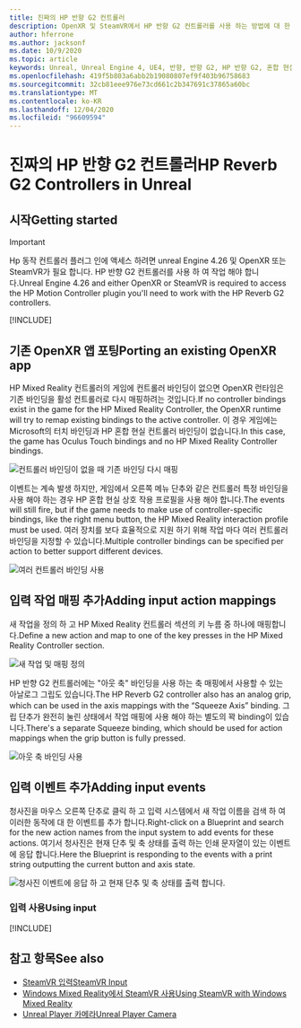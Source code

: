 ```yaml
---
title: 진짜의 HP 반향 G2 컨트롤러
description: OpenXR 및 SteamVR에서 HP 반향 G2 컨트롤러를 사용 하는 방법에 대 한 지침
author: hferrone
ms.author: jacksonf
ms.date: 10/9/2020
ms.topic: article
keywords: Unreal, Unreal Engine 4, UE4, 반향, 반향 G2, HP 반향 G2, 혼합 현실, 개발, 동작 컨트롤러, 사용자 입력, 기능, 새 프로젝트, 에뮬레이터, 설명서, 가이드, 기능, holograms, 게임 개발, 혼합 현실 헤드셋, windows mixed reality 헤드셋, 가상 현실 헤드셋
ms.openlocfilehash: 419f5b803a6abb2b19080807ef9f403b96758683
ms.sourcegitcommit: 32cb81eee976e73cd661c2b347691c37865a60bc
ms.translationtype: MT
ms.contentlocale: ko-KR
ms.lasthandoff: 12/04/2020
ms.locfileid: "96609594"
---
```

# <a name="hp-reverb-g2-controllers-in-unreal"></a><span data-ttu-id="aa01f-104">진짜의 HP 반향 G2 컨트롤러</span><span class="sxs-lookup"><span data-stu-id="aa01f-104">HP Reverb G2 Controllers in Unreal</span></span> 

## <a name="getting-started"></a><span data-ttu-id="aa01f-105">시작</span><span class="sxs-lookup"><span data-stu-id="aa01f-105">Getting started</span></span>

> [!IMPORTANT]
> <span data-ttu-id="aa01f-106">Hp 동작 컨트롤러 플러그 인에 액세스 하려면 unreal Engine 4.26 및 OpenXR 또는 SteamVR가 필요 합니다. HP 반향 G2 컨트롤러를 사용 하 여 작업 해야 합니다.</span><span class="sxs-lookup"><span data-stu-id="aa01f-106">Unreal Engine 4.26 and either OpenXR or SteamVR is required to access the HP Motion Controller plugin you'll need to work with the HP Reverb G2 controllers.</span></span>

[!INCLUDE[](includes/tabs-g2-controllers-in-unreal.md)]

## <a name="porting-an-existing-openxr-app"></a><span data-ttu-id="aa01f-107">기존 OpenXR 앱 포팅</span><span class="sxs-lookup"><span data-stu-id="aa01f-107">Porting an existing OpenXR app</span></span> 

<span data-ttu-id="aa01f-108">HP Mixed Reality 컨트롤러의 게임에 컨트롤러 바인딩이 없으면 OpenXR 런타임은 기존 바인딩을 활성 컨트롤러로 다시 매핑하려는 것입니다.</span><span class="sxs-lookup"><span data-stu-id="aa01f-108">If no controller bindings exist in the game for the HP Mixed Reality Controller, the OpenXR runtime will try to remap existing bindings to the active controller.</span></span>  <span data-ttu-id="aa01f-109">이 경우 게임에는 Microsoft의 터치 바인딩과 HP 혼합 현실 컨트롤러 바인딩이 없습니다.</span><span class="sxs-lookup"><span data-stu-id="aa01f-109">In this case, the game has Oculus Touch bindings and no HP Mixed Reality Controller bindings.</span></span>

![컨트롤러 바인딩이 없을 때 기존 바인딩 다시 매핑](images/reverb-g2-img-04.png)

<span data-ttu-id="aa01f-111">이벤트는 계속 발생 하지만, 게임에서 오른쪽 메뉴 단추와 같은 컨트롤러 특정 바인딩을 사용 해야 하는 경우 HP 혼합 현실 상호 작용 프로필을 사용 해야 합니다.</span><span class="sxs-lookup"><span data-stu-id="aa01f-111">The events will still fire, but if the game needs to make use of controller-specific bindings, like the right menu button, the HP Mixed Reality interaction profile must be used.</span></span>  <span data-ttu-id="aa01f-112">여러 장치를 보다 효율적으로 지원 하기 위해 작업 마다 여러 컨트롤러 바인딩을 지정할 수 있습니다.</span><span class="sxs-lookup"><span data-stu-id="aa01f-112">Multiple controller bindings can be specified per action to better support different devices.</span></span>
   
![여러 컨트롤러 바인딩 사용](images/reverb-g2-img-05.png)

## <a name="adding-input-action-mappings"></a><span data-ttu-id="aa01f-114">입력 작업 매핑 추가</span><span class="sxs-lookup"><span data-stu-id="aa01f-114">Adding input action mappings</span></span> 

<span data-ttu-id="aa01f-115">새 작업을 정의 하 고 HP Mixed Reality 컨트롤러 섹션의 키 누름 중 하나에 매핑합니다.</span><span class="sxs-lookup"><span data-stu-id="aa01f-115">Define a new action and map to one of the key presses in the HP Mixed Reality Controller section.</span></span>

![새 작업 및 매핑 정의](images/reverb-g2-img-02.png)

<span data-ttu-id="aa01f-117">HP 반향 G2 컨트롤러에는 "아웃 축" 바인딩을 사용 하는 축 매핑에서 사용할 수 있는 아날로그 그립도 있습니다.</span><span class="sxs-lookup"><span data-stu-id="aa01f-117">The HP Reverb G2 controller also has an analog grip, which can be used in the axis mappings with the “Squeeze Axis” binding.</span></span>  <span data-ttu-id="aa01f-118">그립 단추가 완전히 눌린 상태에서 작업 매핑에 사용 해야 하는 별도의 꽉 binding이 있습니다.</span><span class="sxs-lookup"><span data-stu-id="aa01f-118">There's a separate Squeeze binding, which should be used for action mappings when the grip button is fully pressed.</span></span> 

![아웃 축 바인딩 사용](images/reverb-g2-img-03.png)

## <a name="adding-input-events"></a><span data-ttu-id="aa01f-120">입력 이벤트 추가</span><span class="sxs-lookup"><span data-stu-id="aa01f-120">Adding input events</span></span>

<span data-ttu-id="aa01f-121">청사진을 마우스 오른쪽 단추로 클릭 하 고 입력 시스템에서 새 작업 이름을 검색 하 여 이러한 동작에 대 한 이벤트를 추가 합니다.</span><span class="sxs-lookup"><span data-stu-id="aa01f-121">Right-click on a Blueprint and search for the new action names from the input system to add events for these actions.</span></span>  <span data-ttu-id="aa01f-122">여기서 청사진은 현재 단추 및 축 상태를 출력 하는 인쇄 문자열이 있는 이벤트에 응답 합니다.</span><span class="sxs-lookup"><span data-stu-id="aa01f-122">Here the Blueprint is responding to the events with a print string outputting the current button and axis state.</span></span>

![청사진 이벤트에 응답 하 고 현재 단추 및 축 상태를 출력 합니다.](images/reverb-g2-img-06.png)

### <a name="using-input"></a><span data-ttu-id="aa01f-124">입력 사용</span><span class="sxs-lookup"><span data-stu-id="aa01f-124">Using input</span></span> 

[!INCLUDE[](includes/tabs-g2-controller-mapping-in-unreal.md)]

## <a name="see-also"></a><span data-ttu-id="aa01f-125">참고 항목</span><span class="sxs-lookup"><span data-stu-id="aa01f-125">See also</span></span>
* [<span data-ttu-id="aa01f-126">SteamVR 입력</span><span class="sxs-lookup"><span data-stu-id="aa01f-126">SteamVR Input</span></span>](https://docs.unrealengine.com/Platforms/VR/SteamVR/HowTo/SteamVRInput/index.html)
* [<span data-ttu-id="aa01f-127">Windows Mixed Reality에서 SteamVR 사용</span><span class="sxs-lookup"><span data-stu-id="aa01f-127">Using SteamVR with Windows Mixed Reality</span></span>](https://docs.microsoft.com/windows/mixed-reality/enthusiast-guide/using-steamvr-with-windows-mixed-reality)
* [<span data-ttu-id="aa01f-128">Unreal Player 카메라</span><span class="sxs-lookup"><span data-stu-id="aa01f-128">Unreal Player Camera</span></span>](https://docs.unrealengine.com/Programming/Tutorials/PlayerCamera/3/index.html)